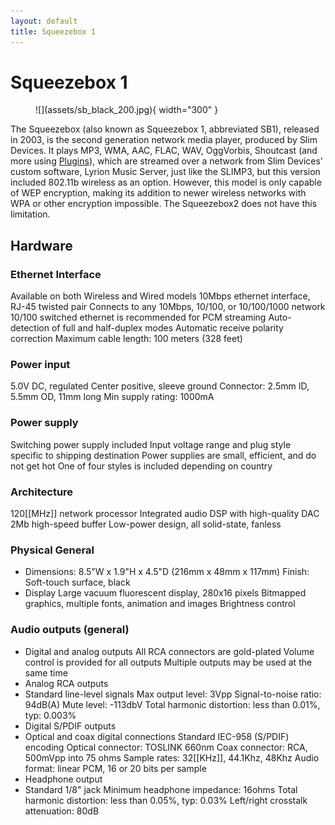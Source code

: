 ```yaml
---
layout: default
title: Squeezebox 1
---
```


# Squeezebox 1

<figure markdown="span">
  ![](assets/sb_black_200.jpg){ width="300" }
</figure>

The Squeezebox (also known as Squeezebox 1, abbreviated SB1), released in 2003, is the second generation network media player, produced by Slim Devices. It plays MP3, WMA, AAC, FLAC, WAV, OggVorbis, Shoutcast (and more using [Plugins](../plugins/index.md)), which are streamed over a network from Slim Devices' custom software, Lyrion Music Server, just like the SLIMP3, but this version included 802.11b wireless as an option. However, this model is only capable of WEP encryption, making its addition to newer wireless networks with WPA or other encryption impossible. The Squeezebox2 does not have this limitation. 

## Hardware

### Ethernet Interface

Available on both Wireless and Wired models 10Mbps ethernet interface, RJ-45 twisted pair Connects to any 10Mbps, 10/100, or 10/100/1000 network 10/100 switched ethernet is recommended for PCM streaming Auto-detection of full and half-duplex modes Automatic receive polarity correction Maximum cable length: 100 meters (328 feet)

### Power input

5.0V DC, regulated Center positive, sleeve ground Connector: 2.5mm ID, 5.5mm OD, 11mm long Min supply rating: 1000mA

### Power supply

Switching power supply included Input voltage range and plug style specific to shipping destination Power supplies are small, efficient, and do not get hot One of four styles is included depending on country

### Architecture

120[[MHz]] network processor Integrated audio DSP with high-quality DAC 2Mb high-speed buffer Low-power design, all solid-state, fanless

### Physical General

* Dimensions: 8.5"W x 1.9"H x 4.5"D (216mm x 48mm x 117mm) Finish: Soft-touch surface, black
* Display Large vacuum fluorescent display, 280x16 pixels Bitmapped graphics, multiple fonts, animation and images Brightness control

### Audio outputs (general)

* Digital and analog outputs All RCA connectors are gold-plated Volume control is provided for all outputs Multiple outputs may be used at the same time
* Analog RCA outputs
* Standard line-level signals Max output level: 3Vpp Signal-to-noise ratio: 94dB(A) Mute level: -113dbV Total harmonic distortion: less than 0.01%, typ: 0.003%
* Digital S/PDIF outputs
* Optical and coax digital connections Standard IEC-958 (S/PDIF) encoding Optical connector: TOSLINK 660nm Coax connector: RCA, 500mVpp into 75 ohms Sample rates: 32[[KHz]], 44.1Khz, 48Khz Audio format: linear PCM, 16 or 20 bits per sample
* Headphone output
* Standard 1/8" jack Minimum headphone impedance: 16ohms Total harmonic distortion: less than 0.05%, typ: 0.03% Left/right crosstalk attenuation: 80dB
